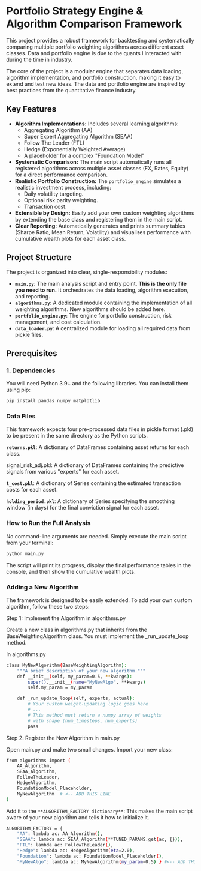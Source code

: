 # Portfolio Strategy Engine & Algorithm Comparison Framework

This project provides a robust framework for backtesting and systematically comparing multiple portfolio weighting algorithms across different asset classes. Data and portfolio engine is due to the quants I interacted with during the time in industry.

The core of the project is a modular engine that separates data loading, algorithm implementation, and portfolio construction, making it easy to extend and test new ideas. The data and portfolio engine are inspired by best practices from the quantitative finance industry.

## Key Features

-   **Algorithm Implementations:** Includes several learning algorithms:
    -   Aggregating Algorithm (AA)
    -   Super Expert Aggregating Algorithm (SEAA)
    -   Follow The Leader (FTL)
    -   Hedge (Exponentially Weighted Average)
    -   A placeholder for a complex "Foundation Model"
-   **Systematic Comparison:** The main script automatically runs all registered algorithms across multiple asset classes (FX, Rates, Equity) for a direct performance comparison.
-   **Realistic Portfolio Construction:** The `portfolio_engine` simulates a realistic investment process, including:
    -   Daily volatility targeting.
    -   Optional risk parity weighting.
    -   Transaction cost.
-   **Extensible by Design:** Easily add your own custom weighting algorithms by extending the base class and registering them in the main script.
-   **Clear Reporting:** Automatically generates and prints summary tables (Sharpe Ratio, Mean Return, Volatility) and visualises performance with cumulative wealth plots for each asset class.

## Project Structure

The project is organized into clear, single-responsibility modules:

-   **`main.py`**: The main analysis script and entry point. **This is the only file you need to run.** It orchestrates the data loading, algorithm execution, and reporting.
-   **`algorithms.py`**: A dedicated module containing the implementation of all weighting algorithms. New algorithms should be added here.
-   **`portfolio_engine.py`**: The engine for portfolio construction, risk management, and cost calculation.
-   **`data_loader.py`**: A centralized module for loading all required data from pickle files.

## Prerequisites

### 1. Dependencies
You will need Python 3.9+ and the following libraries. You can install them using pip:

```bash
pip install pandas numpy matplotlib
```
### Data Files

This framework expects four pre-processed data files in pickle format (.pkl) to be present in the same directory as the Python scripts.

**`returns.pkl`**: A dictionary of DataFrames containing asset returns for each class.

signal_risk_adj.pkl: A dictionary of DataFrames containing the predictive signals from various "experts" for each asset.

**`t_cost.pkl`**: A dictionary of Series containing the estimated transaction costs for each asset.

**`holding_period.pkl`**: A dictionary of Series specifying the smoothing window (in days) for the final conviction signal for each asset.

### How to Run the Full Analysis

No command-line arguments are needed. Simply execute the main script from your terminal:

```bash
python main.py
```

The script will print its progress, display the final performance tables in the console, and then show the cumulative wealth plots.

### Adding a New Algorithm

The framework is designed to be easily extended. To add your own custom algorithm, follow these two steps:

Step 1: Implement the Algorithm in algorithms.py

Create a new class in algorithms.py that inherits from the BaseWeightingAlgorithm class. You must implement the _run_update_loop method.

In algorithms.py
```bash
class MyNewAlgorithm(BaseWeightingAlgorithm):
    """A brief description of your new algorithm."""
    def __init__(self, my_param=0.5, **kwargs):
        super().__init__(name="MyNewAlgo", **kwargs)
        self.my_param = my_param

    def _run_update_loop(self, experts, actual):
        # Your custom weight-updating logic goes here
        # ...
        # This method must return a numpy array of weights
        # with shape (num_timesteps, num_experts)
        pass
```

Step 2: Register the New Algorithm in main.py

Open main.py and make two small changes. Import your new class:

```bash
from algorithms import (
    AA_Algorithm, 
    SEAA_Algorithm, 
    FollowTheLeader, 
    HedgeAlgorithm, 
    FoundationModel_Placeholder,
    MyNewAlgorithm  # <-- ADD THIS LINE
)
```
Add it to the `**ALGORITHM_FACTORY dictionary**`:
This makes the main script aware of your new algorithm and tells it how to initialize it.

```bash
ALGORITHM_FACTORY = {
    "AA": lambda ac: AA_Algorithm(),
    "SEAA": lambda ac: SEAA_Algorithm(**TUNED_PARAMS.get(ac, {})),
    "FTL": lambda ac: FollowTheLeader(),
    "Hedge": lambda ac: HedgeAlgorithm(eta=2.0),
    "Foundation": lambda ac: FoundationModel_Placeholder(),
    "MyNewAlgo": lambda ac: MyNewAlgorithm(my_param=0.5) } #<-- ADD THIS LINE
```